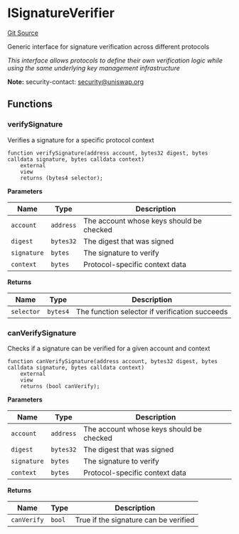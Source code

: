 # ISignatureVerifier
[Git Source](https://github.com/Uniswap/emissary/blob/73d4c334089f173fa867450ba717f1216afcec61/src/interfaces/ISignatureVerifier.sol)

Generic interface for signature verification across different protocols

*This interface allows protocols to define their own verification logic
while using the same underlying key management infrastructure*

**Note:**
security-contact: security@uniswap.org


## Functions
### verifySignature

Verifies a signature for a specific protocol context


```solidity
function verifySignature(address account, bytes32 digest, bytes calldata signature, bytes calldata context)
    external
    view
    returns (bytes4 selector);
```
**Parameters**

|Name|Type|Description|
|----|----|-----------|
|`account`|`address`|The account whose keys should be checked|
|`digest`|`bytes32`|The digest that was signed|
|`signature`|`bytes`|The signature to verify|
|`context`|`bytes`|Protocol-specific context data|

**Returns**

|Name|Type|Description|
|----|----|-----------|
|`selector`|`bytes4`|The function selector if verification succeeds|


### canVerifySignature

Checks if a signature can be verified for a given account and context


```solidity
function canVerifySignature(address account, bytes32 digest, bytes calldata signature, bytes calldata context)
    external
    view
    returns (bool canVerify);
```
**Parameters**

|Name|Type|Description|
|----|----|-----------|
|`account`|`address`|The account whose keys should be checked|
|`digest`|`bytes32`|The digest that was signed|
|`signature`|`bytes`|The signature to verify|
|`context`|`bytes`|Protocol-specific context data|

**Returns**

|Name|Type|Description|
|----|----|-----------|
|`canVerify`|`bool`|True if the signature can be verified|


